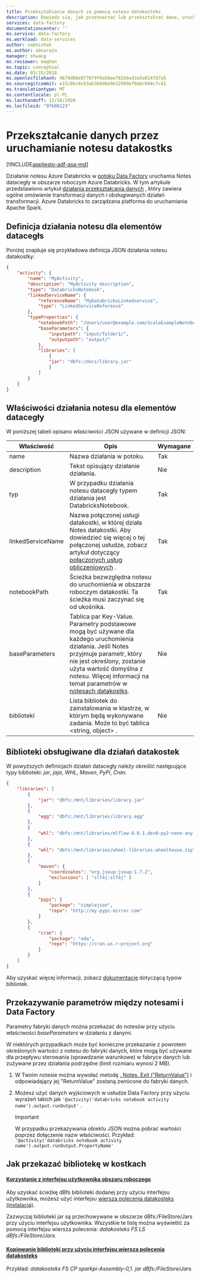 ```yaml
---
title: Przekształcanie danych za pomocą notesu datakosteks
description: Dowiedz się, jak przetwarzać lub przekształcać dane, uruchamiając Notes datakostks.
services: data-factory
documentationcenter: ''
ms.service: data-factory
ms.workload: data-services
author: nabhishek
ms.author: abnarain
manager: shwang
ms.reviewer: maghan
ms.topic: conceptual
ms.date: 03/15/2018
ms.openlocfilehash: 4679d06e877679f0a56ee782b9a43a5a8147d7a5
ms.sourcegitcommit: e15c0bc8c63ab3b696e9e32999ef0abc694c7c41
ms.translationtype: MT
ms.contentlocale: pl-PL
ms.lasthandoff: 12/16/2020
ms.locfileid: "97608123"
---
```

# <a name="transform-data-by-running-a-databricks-notebook"></a>Przekształcanie danych przez uruchamianie notesu datakostks
[!INCLUDE[appliesto-adf-asa-md](includes/appliesto-adf-asa-md.md)]

Działanie notesu Azure Databricks w [potoku Data Factory](concepts-pipelines-activities.md) uruchamia Notes datacegły w obszarze roboczym Azure Databricks. W tym artykule przedstawiono artykuł [działania przekształcania danych](transform-data.md) , który zawiera ogólne omówienie transformacji danych i obsługiwanych działań transformacji. Azure Databricks to zarządzana platforma do uruchamiania Apache Spark.

## <a name="databricks-notebook-activity-definition"></a>Definicja działania notesu dla elementów datacegłs

Poniżej znajduje się przykładowa definicja JSON działania notesu datakostky:

```json
{
    "activity": {
        "name": "MyActivity",
        "description": "MyActivity description",
        "type": "DatabricksNotebook",
        "linkedServiceName": {
            "referenceName": "MyDatabricksLinkedservice",
            "type": "LinkedServiceReference"
        },
        "typeProperties": {
            "notebookPath": "/Users/user@example.com/ScalaExampleNotebook",
            "baseParameters": {
                "inputpath": "input/folder1/",
                "outputpath": "output/"
            },
            "libraries": [
                {
                "jar": "dbfs:/docs/library.jar"
                }
            ]
        }
    }
}
```

## <a name="databricks-notebook-activity-properties"></a>Właściwości działania notesu dla elementów datacegły

W poniższej tabeli opisano właściwości JSON używane w definicji JSON:

|Właściwość|Opis|Wymagane|
|---|---|---|
|name|Nazwa działania w potoku.|Tak|
|description|Tekst opisujący działanie działania.|Nie|
|typ|W przypadku działania notesu datacegły typem działania jest DatabricksNotebook.|Tak|
|linkedServiceName|Nazwa połączonej usługi datakostki, w której działa Notes datakostki. Aby dowiedzieć się więcej o tej połączonej usłudze, zobacz artykuł dotyczący [połączonych usług obliczeniowych](compute-linked-services.md) .|Tak|
|notebookPath|Ścieżka bezwzględna notesu do uruchomienia w obszarze roboczym datakostki. Ta ścieżka musi zaczynać się od ukośnika.|Tak|
|baseParameters|Tablica par Key-Value. Parametry podstawowe mogą być używane dla każdego uruchomienia działania. Jeśli Notes przyjmuje parametr, który nie jest określony, zostanie użyta wartość domyślna z notesu. Więcej informacji na temat parametrów w [notesach datakostks](https://docs.databricks.com/api/latest/jobs.html#jobsparampair).|Nie|
|biblioteki|Lista bibliotek do zainstalowania w klastrze, w którym będą wykonywane zadania. Może to być tablica \<string, object> .|Nie|


## <a name="supported-libraries-for-databricks-activities"></a>Biblioteki obsługiwane dla działań datakostek

W powyższych definicjach działań datacegły należy określić następujące typy biblioteki: *jar*, *jaja*, *WHL*, *Maven*, *PyPi*, *Cran*.

```json
{
    "libraries": [
        {
            "jar": "dbfs:/mnt/libraries/library.jar"
        },
        {
            "egg": "dbfs:/mnt/libraries/library.egg"
        },
        {
            "whl": "dbfs:/mnt/libraries/mlflow-0.0.1.dev0-py2-none-any.whl"
        },
        {
            "whl": "dbfs:/mnt/libraries/wheel-libraries.wheelhouse.zip"
        },
        {
            "maven": {
                "coordinates": "org.jsoup:jsoup:1.7.2",
                "exclusions": [ "slf4j:slf4j" ]
            }
        },
        {
            "pypi": {
                "package": "simplejson",
                "repo": "http://my-pypi-mirror.com"
            }
        },
        {
            "cran": {
                "package": "ada",
                "repo": "https://cran.us.r-project.org"
            }
        }
    ]
}

```

Aby uzyskać więcej informacji, zobacz [dokumentację](https://docs.azuredatabricks.net/api/latest/libraries.html#managedlibrarieslibrary) dotyczącą typów bibliotek.

## <a name="passing-parameters-between-notebooks-and-data-factory"></a>Przekazywanie parametrów między notesami i Data Factory

Parametry fabryki danych można przekazać do notesów przy użyciu właściwości *baseParameters* w działaniu z danymi. 

W niektórych przypadkach może być konieczne przekazanie z powrotem określonych wartości z notesu do fabryki danych, które mogą być używane dla przepływu sterowania (sprawdzanie warunkowe) w fabryce danych lub zużywane przez działania podrzędne (limit rozmiaru wynosi 2 MB). 

1. W Twoim notesie można wywołać metodę [. Notes. Exit ("ReturnValue")](https://docs.azuredatabricks.net/user-guide/notebooks/notebook-workflows.html#notebook-workflows-exit) i odpowiadający jej "ReturnValue" zostaną zwrócone do fabryki danych.

2. Możesz użyć danych wyjściowych w usłudze Data Factory przy użyciu wyrażeń takich jak `'@activity('databricks notebook activity name').output.runOutput'` . 

   > [!IMPORTANT]
   > W przypadku przekazywania obiektu JSON można pobrać wartości poprzez dołączenie nazw właściwości. Przykład: `'@activity('databricks notebook activity name').output.runOutput.PropertyName'`

## <a name="how-to-upload-a-library-in-databricks"></a>Jak przekazać bibliotekę w kostkach

#### <a name="using-databricks-workspace-ui"></a>[Korzystanie z interfejsu użytkownika obszaru roboczego](https://docs.azuredatabricks.net/user-guide/libraries.html#create-a-library)

Aby uzyskać ścieżkę dBfs biblioteki dodanej przy użyciu interfejsu użytkownika, możesz użyć interfejsu [wiersza polecenia datakosteks (instalacja)](https://docs.azuredatabricks.net/user-guide/dev-tools/databricks-cli.html#install-the-cli). 

Zazwyczaj biblioteki jar są przechowywane w obszarze dBfs:/FileStore/Jars przy użyciu interfejsu użytkownika. Wszystkie te listę można wyświetlić za pomocą interfejsu wiersza polecenia: *datakosteks FS LS dBfs:/FileStore/Jars*.



#### <a name="copy-library-using-databricks-cli"></a>[Kopiowanie biblioteki przy użyciu interfejsu wiersza polecenia datakosteks](https://docs.azuredatabricks.net/user-guide/dev-tools/databricks-cli.html#copy-a-file-to-dbfs)

Przykład: *datakosteks FS CP sparkpi-Assembly-0,1. jar dBfs:/FileStore/Jars*
